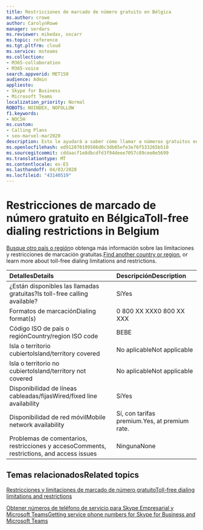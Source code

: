 ```yaml
---
title: Restricciones de marcado de número gratuito en Bélgica
ms.author: crowe
author: CarolynRowe
manager: serdars
ms.reviewer: mikedav, oscarr
ms.topic: reference
ms.tgt.pltfrm: cloud
ms.service: msteams
ms.collection:
- M365-collaboration
- M365-voice
search.appverid: MET150
audience: Admin
appliesto:
- Skype for Business
- Microsoft Teams
localization_priority: Normal
ROBOTS: NOINDEX, NOFOLLOW
f1.keywords:
- NOCSH
ms.custom:
- Calling Plans
- seo-marvel-mar2020
description: Esto le ayudará a saber cómo llamar a números gratuitos en cada país o región. Después de seleccionar el país o la región, se le llevará a una página específica del país que contiene detalles específicos, restricciones y límites para la disponibilidad del servicio gratuito cuando el servicio gratuito esté disponible. El formato o los formatos de marcación le mostrarán los códigos de acceso necesarios dentro de cada país o región para marcar el número gratuito.
ms.openlocfilehash: ed912070199506d0c3db05efe3e76f533265b510
ms.sourcegitcommit: cddaacf1e8dbcdfd3f94deee7057c89cee0e5699
ms.translationtype: MT
ms.contentlocale: es-ES
ms.lasthandoff: 04/03/2020
ms.locfileid: "43140519"
---
```

# <a name="toll-free-dialing-restrictions-in-belgium"></a><span data-ttu-id="00cfe-105">Restricciones de marcado de número gratuito en Bélgica</span><span class="sxs-lookup"><span data-stu-id="00cfe-105">Toll-free dialing restrictions in Belgium</span></span>

<span data-ttu-id="00cfe-106">[Busque otro país o región](../toll-free-dialing-limitations-and-restrictions.md)o obtenga más información sobre las limitaciones y restricciones de marcación gratuitas.</span><span class="sxs-lookup"><span data-stu-id="00cfe-106">[Find another country or region](../toll-free-dialing-limitations-and-restrictions.md), or learn more about toll-free dialing limitations and restrictions.</span></span>


|<span data-ttu-id="00cfe-107">**Detalles**</span><span class="sxs-lookup"><span data-stu-id="00cfe-107">**Details**</span></span>|<span data-ttu-id="00cfe-108">**Descripción**</span><span class="sxs-lookup"><span data-stu-id="00cfe-108">**Description**</span></span>|
|:-----|:-----|
|<span data-ttu-id="00cfe-109">¿Están disponibles las llamadas gratuitas?</span><span class="sxs-lookup"><span data-stu-id="00cfe-109">Is toll-free calling available?</span></span>  <br/> |<span data-ttu-id="00cfe-110">Sí</span><span class="sxs-lookup"><span data-stu-id="00cfe-110">Yes</span></span>  <br/> |
|<span data-ttu-id="00cfe-111">Formatos de marcación</span><span class="sxs-lookup"><span data-stu-id="00cfe-111">Dialing format(s)</span></span>  <br/> | <span data-ttu-id="00cfe-112">0 800 XX XXX</span><span class="sxs-lookup"><span data-stu-id="00cfe-112">0 800 XX XXX</span></span> <br>|
|<span data-ttu-id="00cfe-113">Código ISO de país o región</span><span class="sxs-lookup"><span data-stu-id="00cfe-113">Country/region ISO code</span></span>  <br/> |<span data-ttu-id="00cfe-114">BE</span><span class="sxs-lookup"><span data-stu-id="00cfe-114">BE</span></span>  <br/> |
|<span data-ttu-id="00cfe-115">Isla o territorio cubierto</span><span class="sxs-lookup"><span data-stu-id="00cfe-115">Island/territory covered</span></span>  <br/> |<span data-ttu-id="00cfe-116">No aplicable</span><span class="sxs-lookup"><span data-stu-id="00cfe-116">Not applicable</span></span>  <br/> |
|<span data-ttu-id="00cfe-117">Isla o territorio no cubierto</span><span class="sxs-lookup"><span data-stu-id="00cfe-117">Island/territory not covered</span></span>  <br/> | <span data-ttu-id="00cfe-118">No aplicable</span><span class="sxs-lookup"><span data-stu-id="00cfe-118">Not applicable</span></span>  <br/>  |
|<span data-ttu-id="00cfe-119">Disponibilidad de líneas cableadas/fijas</span><span class="sxs-lookup"><span data-stu-id="00cfe-119">Wired/fixed line availability</span></span>  <br/> |<span data-ttu-id="00cfe-120">Sí</span><span class="sxs-lookup"><span data-stu-id="00cfe-120">Yes</span></span>  <br/> |
|<span data-ttu-id="00cfe-121">Disponibilidad de red móvil</span><span class="sxs-lookup"><span data-stu-id="00cfe-121">Mobile network availability</span></span>  <br/> | <span data-ttu-id="00cfe-122">Sí, con tarifas premium.</span><span class="sxs-lookup"><span data-stu-id="00cfe-122">Yes, at premium rate.</span></span> <br/> |
|<span data-ttu-id="00cfe-123">Problemas de comentarios, restricciones y acceso</span><span class="sxs-lookup"><span data-stu-id="00cfe-123">Comments, restrictions, and access issues</span></span>  <br/> |<span data-ttu-id="00cfe-124">Ninguna</span><span class="sxs-lookup"><span data-stu-id="00cfe-124">None</span></span>  <br/> |
   
## <a name="related-topics"></a><span data-ttu-id="00cfe-125">Temas relacionados</span><span class="sxs-lookup"><span data-stu-id="00cfe-125">Related topics</span></span>
[<span data-ttu-id="00cfe-126">Restricciones y limitaciones de marcado de número gratuito</span><span class="sxs-lookup"><span data-stu-id="00cfe-126">Toll-free dialing limitations and restrictions</span></span>](../toll-free-dialing-limitations-and-restrictions.md)

[<span data-ttu-id="00cfe-127">Obtener números de teléfono de servicio para Skype Empresarial y Microsoft Teams</span><span class="sxs-lookup"><span data-stu-id="00cfe-127">Getting service phone numbers for Skype for Business and Microsoft Teams</span></span>](/microsoftteams/getting-service-phone-numbers)
